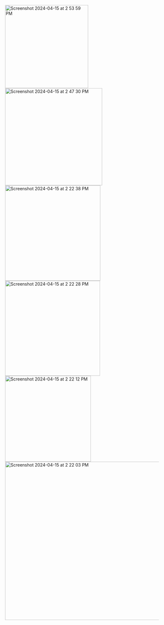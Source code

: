 <img width="272" alt="Screenshot 2024-04-15 at 2 53 59 PM" src="https://github.com/mobe4/labmobile6/assets/88381255/eed356c8-8fcf-4fb7-a07e-3fa75fde4a3d">
<img width="318" alt="Screenshot 2024-04-15 at 2 47 30 PM" src="https://github.com/mobe4/labmobile6/assets/88381255/7841fa4a-b63c-4ff6-b67e-5e3e2e890f94">
<img width="312" alt="Screenshot 2024-04-15 at 2 22 38 PM" src="https://github.com/mobe4/labmobile6/assets/88381255/8e4d0395-573d-4325-a046-33a20764e977">
<img width="311" alt="Screenshot 2024-04-15 at 2 22 28 PM" src="https://github.com/mobe4/labmobile6/assets/88381255/06878bd6-1eac-4a02-a914-abf372bd4b19">
<img width="281" alt="Screenshot 2024-04-15 at 2 22 12 PM" src="https://github.com/mobe4/labmobile6/assets/88381255/574fa288-9d9f-4eca-808e-f67729efa8a3">
<img width="518" alt="Screenshot 2024-04-15 at 2 22 03 PM" src="https://github.com/mobe4/labmobile6/assets/88381255/23209502-be11-44ed-bd3a-a54f1907a444">
